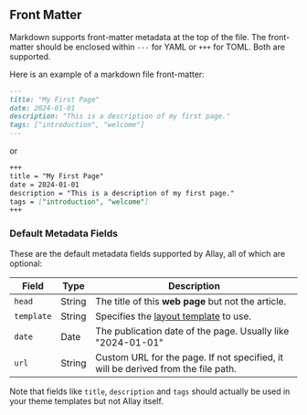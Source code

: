 ## Front Matter

Markdown supports front-matter metadata at the top of the file. The front-matter should be enclosed within `---` for
YAML or `+++` for TOML. Both are supported.

Here is an example of a markdown file front-matter:

```md
---
title: "My First Page"
date: 2024-01-01
description: "This is a description of my first page."
tags: ["introduction", "welcome"]
---
```

or

```md
+++
title = "My First Page"
date = 2024-01-01
description = "This is a description of my first page."
tags = ["introduction", "welcome"]
+++
```

### Default Metadata Fields

These are the default metadata fields supported by Allay, all of which are optional:

| Field      | Type   | Description                                                                       |
|------------|--------|-----------------------------------------------------------------------------------|
| `head`     | String | The title of this **web page** but not the article.                               |
| `template` | String | Specifies the [layout template](../template/layouts.md) to use.                   |
| `date`     | Date   | The publication date of the page. Usually like "2024-01-01"                       |
| `url`      | String | Custom URL for the page. If not specified, it will be derived from the file path. |

Note that fields like `title`, `description` and `tags` should actually be used in your theme templates but not Allay
itself.
